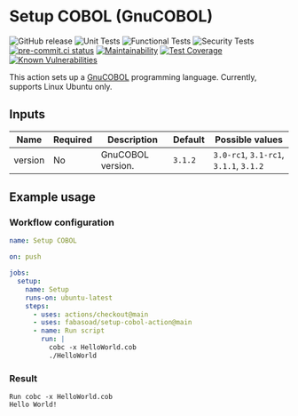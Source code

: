 # Setup COBOL (GnuCOBOL)

![GitHub release](https://img.shields.io/github/v/release/fabasoad/setup-cobol-action?include_prereleases)
![Unit Tests](https://github.com/fabasoad/setup-cobol-action/workflows/Unit%20Tests/badge.svg)
![Functional Tests](https://github.com/fabasoad/setup-cobol-action/workflows/Functional%20Tests/badge.svg)
![Security Tests](https://github.com/fabasoad/setup-cobol-action/workflows/Security%20Tests/badge.svg)
[![pre-commit.ci status](https://results.pre-commit.ci/badge/github/fabasoad/setup-cobol-action/main.svg)](https://results.pre-commit.ci/latest/github/fabasoad/setup-cobol-action/main)
[![Maintainability](https://api.codeclimate.com/v1/badges/84d9008a0dc1a2c6f703/maintainability)](https://codeclimate.com/github/fabasoad/setup-cobol-action/maintainability)
[![Test Coverage](https://api.codeclimate.com/v1/badges/84d9008a0dc1a2c6f703/test_coverage)](https://codeclimate.com/github/fabasoad/setup-cobol-action/test_coverage)
[![Known Vulnerabilities](https://snyk.io/test/github/fabasoad/setup-cobol-action/badge.svg?targetFile=package.json)](https://snyk.io/test/github/fabasoad/setup-cobol-action?targetFile=package.json)

This action sets up a [GnuCOBOL](https://en.wikipedia.org/wiki/COBOL) programming
language. Currently, supports Linux Ubuntu only.

## Inputs

<!-- markdownlint-disable MD013 -->
| Name    | Required | Description       | Default | Possible values                        |
|---------|----------|-------------------|---------|----------------------------------------|
| version | No       | GnuCOBOL version. | `3.1.2` | `3.0-rc1`, `3.1-rc1`, `3.1.1`, `3.1.2` |
<!-- markdownlint-enable MD013 -->

## Example usage

### Workflow configuration

```yaml
name: Setup COBOL

on: push

jobs:
  setup:
    name: Setup
    runs-on: ubuntu-latest
    steps:
      - uses: actions/checkout@main
      - uses: fabasoad/setup-cobol-action@main
      - name: Run script
        run: |
          cobc -x HelloWorld.cob
          ./HelloWorld
```

### Result

```text
Run cobc -x HelloWorld.cob
Hello World!
```
